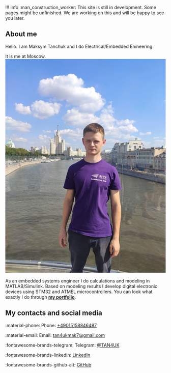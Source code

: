 !!! info
    :man_construction_worker: This site is still in development. Some pages might be unfinished. We are working on this and will be happy to see you later.

About me
--------

Hello. I am Maksym Tanchuk and I do Electrical/Embedded Enineering.

It is me at Moscow.
![My photo](me_photo.jpg "Me")

As an embedded systems engineer I do calculations and modeling in MATLAB/Simulink. Based on modeling results I develop digital electronic devices using STM32 and ATMEL microcontrollers. You can look what exactly I do through [**my portfolio**](https://drive.google.com/file/d/1nb57aAj6b8ldJxEBDAUccIsqwLOzq9PD/view?usp=sharing "Portfolio").

My contacts and social media
----------------------------
:material-phone: Phone: [+49015158846487](tel:+49015158846487)

:material-email: Email: [tan4ukmak7@gmail.com](mailto:tan4ukmak7@gmail.com)

:fontawesome-brands-telegram: Telegram: [@TAN4UK](https://t.me/TAN4UK)

:fontawesome-brands-linkedin: [LinkedIn](https://www.linkedin.com/in/tan4uk)

:fontawesome-brands-github-alt: [GitHub](https://github.com/TAN4UKmax/)
